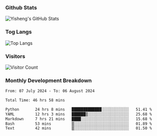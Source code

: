 ### Github Stats
![Yisheng's GitHub Stats](https://github-readme-stats-9qabuvhk1-gongyisheng.vercel.app/api?username=gongyisheng&count_private=true&show_icons=true)
### Tog Langs
![Top Langs](https://github-readme-stats-9qabuvhk1-gongyisheng.vercel.app/api/top-langs/?username=gongyisheng&layout=compact)
### Visitors
![Visitor Count](https://profile-counter.glitch.me/gongyisheng/count.svg)
### Monthly Development Breakdown
<!--START_SECTION:waka-->

```txt
From: 07 July 2024 - To: 06 August 2024

Total Time: 46 hrs 58 mins

Python       24 hrs 8 mins   █████████████░░░░░░░░░░░░   51.41 %
YAML         12 hrs 3 mins   ██████▒░░░░░░░░░░░░░░░░░░   25.68 %
Markdown     7 hrs 21 mins   ████░░░░░░░░░░░░░░░░░░░░░   15.68 %
Bash         53 mins         ▒░░░░░░░░░░░░░░░░░░░░░░░░   01.89 %
Text         42 mins         ▒░░░░░░░░░░░░░░░░░░░░░░░░   01.50 %
```

<!--END_SECTION:waka-->
